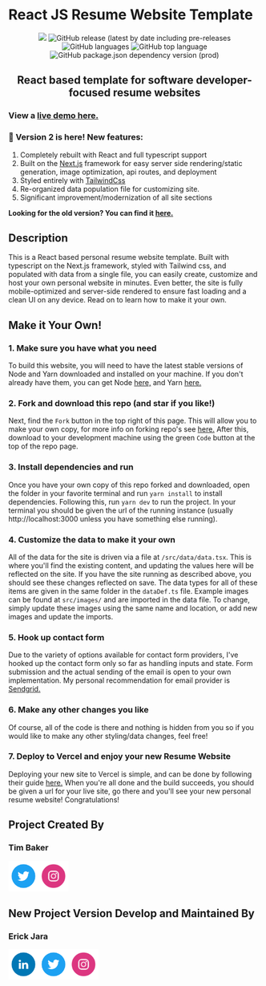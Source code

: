 # React JS Resume Website Template

<div align="center">
<img src="https://user-images.githubusercontent.com/1665536/235162223-37f758d0-5ed3-49d5-86d5-4f4ca5f5088b.png" />

<img alt="GitHub release (latest by date including pre-releases" src="https://img.shields.io/github/v/release/impesud/react-resume-template?include_prereleases">

<img alt="GitHub languages" src="https://img.shields.io/github/languages/count/impesud/react-resume-template?style=flat">

<img alt="GitHub top language" src="https://img.shields.io/github/languages/top/impesud/react-resume-template?style=flat">

<img alt="GitHub package.json dependency version (prod)" src="https://img.shields.io/github/package-json/dependency-version/impesud/react-resume-template/react?style=flat">

## React based template for software developer-focused resume websites

</div>

### View a [live demo here.](https://react-resume-template-impesud.vercel.app/)

### 🎉 Version 2 is here! New features:
1. Completely rebuilt with React and full typescript support
2. Built on the [Next.js](https://nextjs.org/) framework for easy server side rendering/static generation, image optimization, api routes, and deployment
3. Styled entirely with [TailwindCss](https://tailwindcss.com/)
4. Re-organized data population file for customizing site.
5. Significant improvement/modernization of all site sections
 
**Looking for the old version? You can find it [here.](https://github.com/tbakerx/react-resume-template/releases/tag/v1.0.0)**

## Description

This is a React based personal resume website template. Built with typescript on the Next.js framework, styled with Tailwind css, and populated with data from a single file, you can easily create, customize and host your own personal website in minutes. Even better, the site is fully mobile-optimized and server-side rendered to ensure fast loading and a clean UI on any device. Read on to learn how to make it your own.

## Make it Your Own!

### 1. Make sure you have what you need

To build this website, you will need to have the latest stable versions of Node and Yarn downloaded and installed on your machine. If you don't already have them, you can get Node [here,](https://nodejs.org/en/download/) and Yarn [here.](https://yarnpkg.com/getting-started/install)

### 2. Fork and download this repo (and star if you like!)

Next, find the `Fork` button in the top right of this page. This will allow you to make your own copy, for more info on forking repo's see [here.](https://docs.github.com/en/get-started/quickstart/fork-a-repo#forking-a-repository) After this, download to your development machine using the green `Code` button at the top of the repo page.

### 3. Install dependencies and run

Once you have your own copy of this repo forked and downloaded, open the folder in your favorite terminal and run `yarn install` to install dependencies. Following this, run `yarn dev` to run the project. In your terminal you should be given the url of the running instance (usually http://localhost:3000 unless you have something else running).

### 4. Customize the data to make it your own

All of the data for the site is driven via a file at `/src/data/data.tsx`. This is where you'll find the existing content, and updating the values here will be reflected on the site. If you have the site running as described above, you should see these changes reflected on save. The data types for all of these items are given in the same folder in the `dataDef.ts` file. Example images can be found at `src/images/` and are imported in the data file. To change, simply update these images using the same name and location, or add new images and update the imports. 

### 5. Hook up contact form
Due to the variety of options available for contact form providers, I've hooked up the contact form only so far as handling inputs and state. Form submission and the actual sending of the email is open to your own implementation. My personal recommendation for email provider is [Sendgrid.](https://sendgrid.com/)

### 6. Make any other changes you like

Of course, all of the code is there and nothing is hidden from you so if you would like to make any other styling/data changes, feel free!

### 7. Deploy to Vercel and enjoy your new Resume Website

Deploying your new site to Vercel is simple, and can be done by following their guide [here.](https://vercel.com/guides/deploying-nextjs-with-vercel) When you're all done and the build succeeds, you should be given a url for your live site, go there and you'll see your new personal resume website! Congratulations!

## Project Created By

### Tim Baker

<a href="https://twitter.com/timbakerx"><img src="https://github.com/aritraroy/social-icons/blob/master/twitter-icon.png?raw=true" width="60"></a><a href="https://instagram.com/tbakerx"><img src="https://github.com/aritraroy/social-icons/blob/master/instagram-icon.png?raw=true" width="60"></a>

## New Project Version Develop and Maintained By

### Erick Jara

<a href="https://www.linkedin.com/in/erickjara/"><img src="https://github.com/aritraroy/social-icons/blob/master/linkedin-icon.png?raw=true" width="60"></a><a href="https://twitter.com/impesud"><img src="https://github.com/aritraroy/social-icons/blob/master/twitter-icon.png?raw=true" width="60"></a><a href="https://instagram.com/erickjthered"><img src="https://github.com/aritraroy/social-icons/blob/master/instagram-icon.png?raw=true" width="60"></a>


